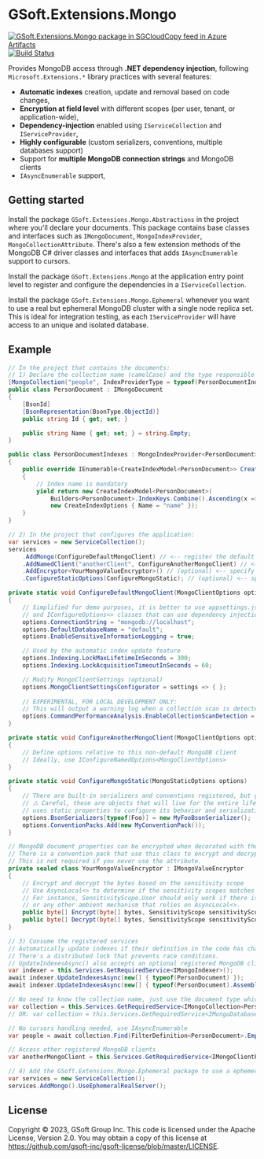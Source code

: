 # GSoft.Extensions.Mongo

[![GSoft.Extensions.Mongo package in SGCloudCopy feed in Azure Artifacts](https://feeds.dev.azure.com/sharegate/_apis/public/Packaging/Feeds/SGCloudCopy/Packages/58873f85-2ee7-45ac-b7ee-1516a44a0a2c/Badge)](https://dev.azure.com/sharegate/GSoft.CloudCopy/_artifacts/feed/SGCloudCopy/NuGet/GSoft.Extensions.Mongo/)
[![Build Status](https://dev.azure.com/sharegate/GSoft.CloudCopy/_apis/build/status/GSoft.Extensions.Mongo/GSoft.Extensions.Mongo%20CI?branchName=main)](https://dev.azure.com/sharegate/GSoft.CloudCopy/_build/latest?definitionId=307&branchName=main)

Provides MongoDB access through **.NET dependency injection**, following `Microsoft.Extensions.*` library practices with several features:

* **Automatic indexes** creation, update and removal based on code changes,
* **Encryption at field level** with different scopes (per user, tenant, or application-wide),
* **Dependency-injection** enabled using `IServiceCollection` and `IServiceProvider`,
* **Highly configurable** (custom serializers, conventions, multiple databases support)
* Support for **multiple MongoDB connection strings** and MongoDB clients
* `IAsyncEnumerable` support,


## Getting started

Install the package `GSoft.Extensions.Mongo.Abstractions` in the project where you'll declare your documents.
This package contains base classes and interfaces such as `IMongoDocument`, `MongoIndexProvider`, `MongoCollectionAttribute`.
There's also a few extension methods of the MongoDB C# driver classes and interfaces that adds `IAsyncEnumerable` support to cursors.

Install the package `GSoft.Extensions.Mongo` at the application entry point level to register and configure the dependencies in a `IServiceCollection`.

Install the package `GSoft.Extensions.Mongo.Ephemeral` whenever you want to use a real but ephemeral MongoDB cluster with a single node replica set.
This is ideal for integration testing, as each `IServiceProvider` will have access to an unique and isolated database.


## Example

```csharp
// In the project that contains the documents:
// 1) Declare the collection name (camelCase) and the type responsible for providing indexes (optional)
[MongoCollection("people", IndexProviderType = typeof(PersonDocumentIndexes))]
public class PersonDocument : IMongoDocument
{
    [BsonId]
    [BsonRepresentation(BsonType.ObjectId)]
    public string Id { get; set; }

    public string Name { get; set; } = string.Empty;
}

public class PersonDocumentIndexes : MongoIndexProvider<PersonDocument>
{
    public override IEnumerable<CreateIndexModel<PersonDocument>> CreateIndexModels()
    {
        // Index name is mandatory
        yield return new CreateIndexModel<PersonDocument>(
            Builders<PersonDocument>.IndexKeys.Combine().Ascending(x => x.Name),
            new CreateIndexOptions { Name = "name" });
    }
}
```

```csharp
// 2) In the project that configures the application:
var services = new ServiceCollection();
services
    .AddMongo(ConfigureDefaultMongoClient) // <-- register the default MongoDB client and database
    .AddNamedClient("anotherClient", ConfigureAnotherMongoClient) // <-- (optional) register multiple MongoDB clients with different options and connection strings
    .AddEncryptor<YourMongoValueEncryptor>() // (optional) <-- specify how to encrypt sensitive fields
    .ConfigureStaticOptions(ConfigureMongoStatic); // (optional) <-- specify MongoDB C# driver static settings

private static void ConfigureDefaultMongoClient(MongoClientOptions options)
{
    // Simplified for demo purposes, it is better to use appsettings.json, secret vaults
    // and IConfigureOptions<> classes that can use dependency injection to access other options or dependencies
    options.ConnectionString = "mongodb://localhost";
    options.DefaultDatabaseName = "default";
    options.EnableSensitiveInformationLogging = true;

    // Used by the automatic index update feature
    options.Indexing.LockMaxLifetimeInSeconds = 300;
    options.Indexing.LockAcquisitionTimeoutInSeconds = 60;

    // Modify MongoClientSettings (optional)
    options.MongoClientSettingsConfigurator = settings => { };
    
    // EXPERIMENTAL, FOR LOCAL DEVELOPMENT ONLY:
    // This will output a warning log when a collection scan is detected on a "find" command
    options.CommandPerformanceAnalysis.EnableCollectionScanDetection = true;
}

private static void ConfigureAnotherMongoClient(MongoClientOptions options)
{
    // Define options relative to this non-default MongoDB client
    // Ideally, use IConfigureNamedOptions<MongoClientOptions>
}

private static void ConfigureMongoStatic(MongoStaticOptions options)
{    
    // There are built-in serializers and conventions registered, but you can remove or override them
    // ⚠ Careful, these are objects that will live for the entire lifetime of the application (singleton) as MongoDB C# driver
    // uses static properties to configure its behavior and serialization
    options.BsonSerializers[typeof(Foo)] = new MyFooBsonSerializer();
    options.ConventionPacks.Add(new MyConventionPack());
}

// MongoDB document properties can be encrypted when decorated with the [SensitiveInformation(scope)] attribute
// There is a convention pack that use this class to encrypt and decrypt values using a custom BsonSerializer.
// This is not required if you never use the attribute.
private sealed class YourMongoValueEncryptor : IMongoValueEncryptor
{
    // Encrypt and decrypt the bytes based on the sensitivity scope
    // Use AsyncLocal<> to determine if the sensitivity scopes matches the current execution context.
    // For instance, SensitivityScope.User should only work if there is actually an authenticated user detected through IHttpContextAccessor,
    // or any other ambient mechanism that relies on AsyncLocal<>.
    public byte[] Encrypt(byte[] bytes, SensitivityScope sensitivityScope) => bytes;
    public byte[] Decrypt(byte[] bytes, SensitivityScope sensitivityScope) => bytes;
}
```

```csharp
// 3) Consume the registered services
// Automatically update indexes if their definition in the code has changed - a cryptographic hash is used to detect changes.
// There's a distributed lock that prevents race conditions.
// UpdateIndexesAsync() also accepts an optional registered MongoDB client name, database name and/or cancellation token. 
var indexer = this.Services.GetRequiredService<IMongoIndexer>();
await indexer.UpdateIndexesAsync(new[] { typeof(PersonDocument) });
await indexer.UpdateIndexesAsync(new[] { typeof(PersonDocument).Assembly }); // Assembly scanning alternative

// No need to know the collection name, just use the document type which must be decorated with MongoCollectionAttribute
var collection = this.Services.GetRequiredService<IMongoCollection<PersonDocument>>();
// OR: var collection = this.Services.GetRequiredService<IMongoDatabase>().GetCollection<PersonDocument>();

// No cursors handling needed, use IAsyncEnumerable
var people = await collection.Find(FilterDefinition<PersonDocument>.Empty).ToAsyncEnumerable();

// Access other registered MongoDB clients
var anotherMongoClient = this.Services.GetRequiredService<IMongoClientProvider>().GetClient("anotherClient");
```

```csharp
// 4) Add the GSoft.Extensions.Mongo.Ephemeral package to use a ephemeral but real MongoDB database in your tests
var services = new ServiceCollection();
services.AddMongo().UseEphemeralRealServer();
```


## License

Copyright © 2023, GSoft Group Inc. This code is licensed under the Apache License, Version 2.0. You may obtain a copy of this license at https://github.com/gsoft-inc/gsoft-license/blob/master/LICENSE.